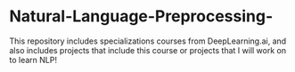 # Natural-Language-Preprocessing-
This repository includes specializations courses from DeepLearning.ai, and also includes projects that include this course or projects that I will work on to learn NLP!
